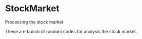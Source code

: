 # StockMarket
Processing the stock market

These are bunch of random codes for analysis the stock market.
